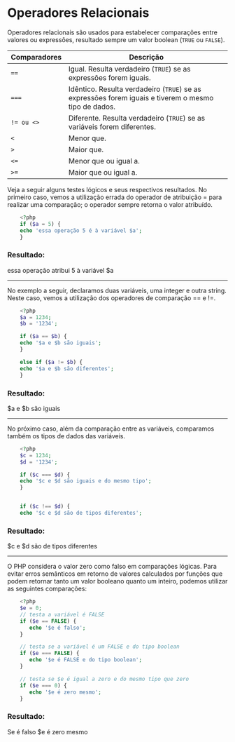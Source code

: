# Operadores Relacionais

Operadores relacionais são usados para estabelecer comparações entre valores ou
expressões, resultado sempre um valor boolean (`TRUE` ou `FALSE`).

Comparadores | Descrição
------------ | --------- 
`==`         | Igual. Resulta verdadeiro (`TRUE`) se as expressões forem iguais.  
`===`        | Idêntico. Resulta verdadeiro (`TRUE`) se as expressões forem iguais e tiverem o mesmo tipo de dados. 
`!= ou <>`   | Diferente. Resulta verdadeiro (`TRUE`) se as variáveis forem diferentes.
`<`          | Menor que.
`>`          | Maior que.
`<=`         | Menor que ou igual a.  
`>=`         | Maior que ou igual a.

Veja a seguir alguns testes lógicos e seus respectivos resultados. No primeiro caso,
vemos a utilização errada do operador de atribuição = para realizar uma comparação;
o operador sempre retorna o valor atribuído.
```php       
    <?php 
    if ($a = 5) {
    echo 'essa operação 5 é à variável $a';
    }
```
### Resultado:
essa operação atribui 5 à variável $a
___

No exemplo a seguir, declaramos duas variáveis, uma integer e outra string. 
Neste caso, vemos a utilização dos operadores de comparação == e !=.
```php  
    <?php
    $a = 1234;
    $b = '1234';

    if ($a == $b) {
    echo '$a e $b são iguais';
    }

    else if ($a != $b) {
    echo '$a e $b são diferentes';
    }
```
### Resultado:
$a e $b são iguais
___

No próximo caso, além da comparação entre as variáveis, comparamos também
os tipos de dados das variáveis.
```php       
    <?php
    $c = 1234;
    $d = '1234';

    if ($c === $d) {
    echo '$c e $d são iguais e do mesmo tipo';
    }


    if ($c !== $d) {
    echo '$c e $d são de tipos diferentes';
```    
### Resultado: 
$c e $d são de tipos diferentes
___

O PHP considera o valor zero como falso em comparações lógicas. Para evitar erros
semânticos em retorno de valores calculados por funções que podem retornar tanto
um valor booleano quanto um inteiro, podemos utilizar as seguintes comparações:
```php     
    <?php 
    $e = 0;
    // testa a variável é FALSE
    if ($e == FALSE) {
       echo '$e é falso';
    }

    // testa se a variável é um FALSE e do tipo boolean
    if ($e === FALSE) {
       echo '$e é FALSE e do tipo boolean';
    }

    // testa se $e é igual a zero e do mesmo tipo que zero
    if ($e === 0) {
       echo '$e é zero mesmo';
    }
```
### Resultado:
Se é falso $e é zero mesmo    
